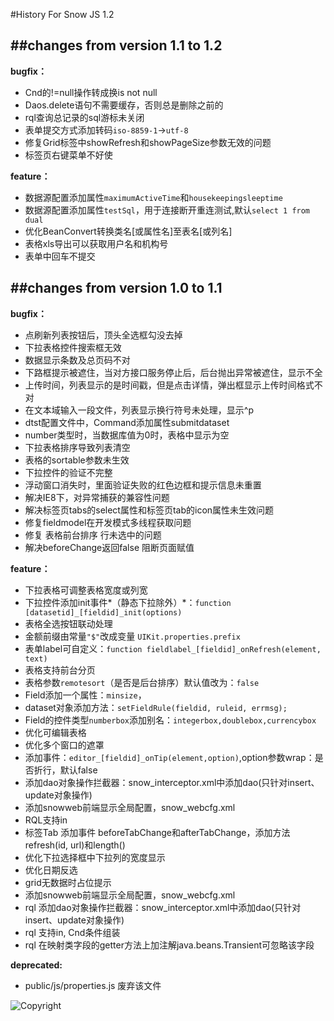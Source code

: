 #History For Snow JS 1.2

##changes from version 1.1 to 1.2
-------------------------------
**bugfix：**

+ Cnd的!=null操作转成换is not null
+ Daos.delete语句不需要缓存，否则总是删除之前的
+ rql查询总记录的sql游标未关闭
+ 表单提交方式添加转码`iso-8859-1`->`utf-8`
+ 修复Grid标签中showRefresh和showPageSize参数无效的问题
+ 标签页右键菜单不好使


**feature：**

+ 数据源配置添加属性`maximumActiveTime`和`housekeepingsleeptime`
+ 数据源配置添加属性`testSql`，用于连接断开重连测试,默认`select 1 from dual`
+ 优化BeanConvert转换类名[或属性名]至表名[或列名]
+ 表格xls导出可以获取用户名和机构号
+ 表单中回车不提交


##changes from version 1.0 to 1.1
-------------------------------
**bugfix：**

+ 点刷新列表按钮后，顶头全选框勾没去掉
+ 下拉表格控件搜索框无效
+ 数据显示条数及总页码不对
+ 下路框提示被遮住，当对方接口服务停止后，后台抛出异常被遮住，显示不全
+ 上传时间，列表显示的是时间戳，但是点击详情，弹出框显示上传时间格式不对
+ 在文本域输入一段文件，列表显示换行符号未处理，显示^p
+ dtst配置文件中，Command添加属性submitdataset
+ number类型时，当数据库值为0时，表格中显示为空
+ 下拉表格排序导致列表清空
+ 表格的sortable参数未生效
+ 下拉控件的验证不完整
+ 浮动窗口消失时，里面验证失败的红色边框和提示信息未重置
+ 解决IE8下，对异常捕获的兼容性问题
+ 解决标签页tabs的select属性和标签页tab的icon属性未生效问题
+ 修复fieldmodel在开发模式多线程获取问题
+ 修复 表格前台排序 行未选中的问题
+ 解决beforeChange返回false 阻断页面赋值

**feature：**

+ 下拉表格可调整表格宽度或列宽
+ 下拉控件添加init事件*（静态下拉除外）*：`function [datasetid]_[fieldid]_init(options)`
+ 表格全选按钮联动处理
+ 金额前缀由常量`"$"`改成变量 `UIKit.properties.prefix`
+ 表单label可自定义：`function fieldlabel_[fieldid]_onRefresh(element, text)`
+ 表格支持前台分页
+ 表格参数`remotesort`（是否是后台排序）默认值改为：`false`
+ Field添加一个属性：`minsize`，
+ dataset对象添加方法：`setFieldRule(fieldid, ruleid, errmsg);`
+ Field的控件类型`numberbox`添加别名：`integerbox,doublebox,currencybox`
+ 优化可编辑表格
+ 优化多个窗口的遮罩
+ 添加事件：`editor_[fieldid]_onTip(element,option)`,option参数wrap：是否折行，默认false
+ 添加dao对象操作拦截器：snow_interceptor.xml中添加dao(只针对insert、update对象操作)
+ 添加snowweb前端显示全局配置，snow_webcfg.xml
+ RQL支持in
+ 标签Tab 添加事件 beforeTabChange和afterTabChange，添加方法 refresh(id, url)和length()
+ 优化下拉选择框中下拉列的宽度显示
+ 优化日期反选
+ grid无数据时占位提示
+ 添加snowweb前端显示全局配置，snow_webcfg.xml
+ rql 添加dao对象操作拦截器：snow_interceptor.xml中添加dao(只针对insert、update对象操作)
+ rql 支持in, Cnd条件组装
+ rql 在映射类字段的getter方法上加注解java.beans.Transient可忽略该字段

**deprecated:**

+ public/js/properties.js 废弃该文件


![Copyright](http://www.rmitec.cn/r/cms/www/red/images/logo.png "睿民")



